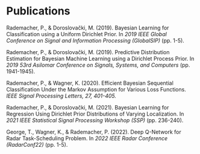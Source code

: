 # Publications

Rademacher, P., & Doroslovački, M. (2019). Bayesian Learning for Classification using a Uniform Dirichlet Prior. In *2019 IEEE Global Conference on Signal and Information Processing (GlobalSIP)* (pp. 1-5).

Rademacher, P., & Doroslovački, M. (2019). Predictive Distribution Estimation for Bayesian Machine Learning using a Dirichlet Process Prior. In *2019 53rd Asilomar Conference on Signals, Systems, and Computers* (pp. 1941-1945).

Rademacher, P., & Wagner, K. (2020). Efficient Bayesian Sequential Classification Under the Markov Assumption for Various Loss Functions. *IEEE Signal Processing Letters, 27, 401-405.*

Rademacher, P., & Doroslovački, M. (2021). Bayesian Learning for Regression Using Dirichlet Prior Distributions of Varying Localization. In *2021 IEEE Statistical Signal Processing Workshop (SSP)* (pp. 236-240).

George, T., Wagner, K., & Rademacher, P. (2022). Deep Q-Network for Radar Task-Scheduling Problem. In *2022 IEEE Radar Conference (RadarConf22)* (pp. 1-5).

